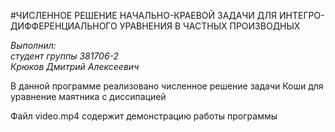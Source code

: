 #ЧИСЛЕННОЕ РЕШЕНИЕ НАЧАЛЬНО-КРАЕВОЙ ЗАДАЧИ ДЛЯ ИНТЕГРО-ДИФФЕРЕНЦИАЛЬНОГО УРАВНЕНИЯ В ЧАСТНЫХ ПРОИЗВОДНЫХ

*Выполнил:						
студент группы 381706-2 			
Крюков Дмитрий Алексеевич*

В данной программе реализовано численное решение задачи Коши для уравнение маятника с диссипацией

Файл video.mp4 содержит демонстрацию работы программы
